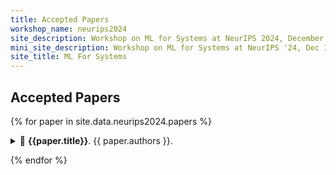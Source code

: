 ```yaml
---
title: Accepted Papers
workshop_name: neurips2024
site_description: Workshop on ML for Systems at NeurIPS 2024, December 15, Vancouver Convention Center
mini_site_description: Workshop on ML for Systems at NeurIPS '24, Dec 15
site_title: ML For Systems
---
```

<div class="inner clearfix">
    <section class="main-content accepted_papers_section">
        <h2>Accepted Papers</h2>
{% for paper in site.data.neurips2024.papers %}
<p><details><summary>🔽 <b>{{paper.title}}</b>. {{ paper.authors }}.</summary>
<p>{{paper.abstract}} <a href="/assets/papers/neurips2024/paper{{paper.tag}}.pdf"><b>(paper)</b></a></p>
</details></p>
{% endfor %}
</section>
</div>